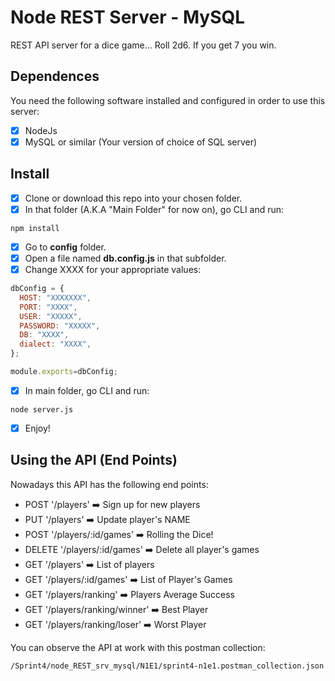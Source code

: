 # Node REST Server - MySQL

REST API server for a dice game... Roll 2d6. If you get 7 you win.

## Dependences

You need the following software installed and configured in order to use this server:
- [x] NodeJs
- [x] MySQL or similar (Your version of choice of SQL server)

## Install

- [x] Clone or download this repo into your chosen folder.
- [x] In that folder (A.K.A "Main Folder" for now on), go CLI and run:
```
npm install
```
- [x] Go to **config** folder.
- [x] Open a file named **db.config.js** in that subfolder.
- [x] Change XXXX for your appropriate values: 
```javascript 
dbConfig = {
  HOST: "XXXXXXX",
  PORT: "XXXX",
  USER: "XXXXX",
  PASSWORD: "XXXXX",
  DB: "XXXX",
  dialect: "XXXX",
};

module.exports=dbConfig;
```
- [x] In main folder, go CLI and run:
```
node server.js
```
- [x] Enjoy!

## Using the API (End Points)

Nowadays this API has the following end points:

- POST '/players' :arrow_right: Sign up for new players 
- PUT '/players' :arrow_right: Update player's NAME
- POST '/players/:id/games' :arrow_right: Rolling the Dice!
- DELETE '/players/:id/games' :arrow_right: Delete all player's games
- GET '/players' :arrow_right: List of players
- GET '/players/:id/games' :arrow_right: List of Player's Games
- GET '/players/ranking' :arrow_right: Players Average Success
- GET '/players/ranking/winner' :arrow_right: Best Player
- GET '/players/ranking/loser' :arrow_right: Worst Player

You can observe the API at work with this postman collection:

```
/Sprint4/node_REST_srv_mysql/N1E1/sprint4-n1e1.postman_collection.json
```

